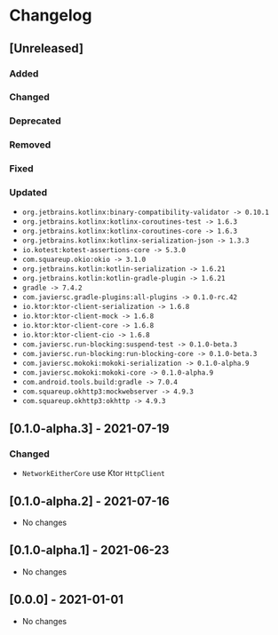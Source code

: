# Changelog

## [Unreleased]

### Added

### Changed

### Deprecated

### Removed

### Fixed

### Updated

- `org.jetbrains.kotlinx:binary-compatibility-validator -> 0.10.1`
- `org.jetbrains.kotlinx:kotlinx-coroutines-test -> 1.6.3`
- `org.jetbrains.kotlinx:kotlinx-coroutines-core -> 1.6.3`
- `org.jetbrains.kotlinx:kotlinx-serialization-json -> 1.3.3`
- `io.kotest:kotest-assertions-core -> 5.3.0`
- `com.squareup.okio:okio -> 3.1.0`
- `org.jetbrains.kotlin:kotlin-serialization -> 1.6.21`
- `org.jetbrains.kotlin:kotlin-gradle-plugin -> 1.6.21`
- `gradle -> 7.4.2`
- `com.javiersc.gradle-plugins:all-plugins -> 0.1.0-rc.42`
- `io.ktor:ktor-client-serialization -> 1.6.8`
- `io.ktor:ktor-client-mock -> 1.6.8`
- `io.ktor:ktor-client-core -> 1.6.8`
- `io.ktor:ktor-client-cio -> 1.6.8`
- `com.javiersc.run-blocking:suspend-test -> 0.1.0-beta.3`
- `com.javiersc.run-blocking:run-blocking-core -> 0.1.0-beta.3`
- `com.javiersc.mokoki:mokoki-serialization -> 0.1.0-alpha.9`
- `com.javiersc.mokoki:mokoki-core -> 0.1.0-alpha.9`
- `com.android.tools.build:gradle -> 7.0.4`
- `com.squareup.okhttp3:mockwebserver -> 4.9.3`
- `com.squareup.okhttp3:okhttp -> 4.9.3`

## [0.1.0-alpha.3] - 2021-07-19

### Changed

- `NetworkEitherCore` use Ktor `HttpClient`

## [0.1.0-alpha.2] - 2021-07-16

- No changes

## [0.1.0-alpha.1] - 2021-06-23

- No changes

## [0.0.0] - 2021-01-01

- No changes
